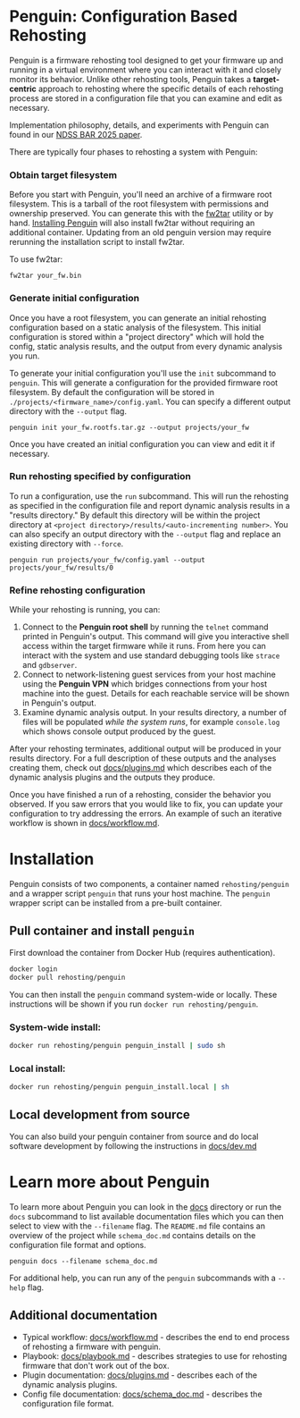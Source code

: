 Penguin: Configuration Based Rehosting
====

Penguin is a firmware rehosting tool designed to get your firmware up
and running in a virtual environment where you can interact with it
and closely monitor its behavior. Unlike other rehosting tools, Penguin
takes a **target-centric** approach to rehosting where the
specific details of each rehosting process are stored in a configuration
file that you can examine and edit as necessary.

Implementation philosophy, details, and experiments with Penguin can found in our
[NDSS BAR 2025 paper](https://www.ndss-symposium.org/wp-content/uploads/bar2025-final10.pdf).

There are typically four phases to rehosting a system with Penguin:

### Obtain target filesystem

Before you start with Penguin, you'll need an archive of a firmware root filesystem. This is a tarball of the root
filesystem with permissions and ownership preserved. You can generate this with the [fw2tar](https://github.com/rehosting/fw2tar) utility or by hand. [Installing Penguin](#installation) will also install fw2tar without requiring an additional container. Updating from an old penguin version may require rerunning the installation script to install fw2tar.

To use fw2tar:
```
fw2tar your_fw.bin
```

### Generate initial configuration

Once you have a root filesystem, you can generate an initial rehosting configuration
based on a static analysis of the filesystem. This initial configuration is stored
within a "project directory" which will hold the config, static analysis results, and
the output from every dynamic analysis you run.

To generate your initial configuration you'll use the `init` subcommand to `penguin`. This
will generate a configuration for the provided firmware root filesystem. By default the
configuration will be stored in `./projects/<firmware_name>/config.yaml`. You can specify
a different output directory with the `--output` flag.

```
penguin init your_fw.rootfs.tar.gz --output projects/your_fw
```

Once you have created an initial configuration you can view and edit it if necessary.

### Run rehosting specified by configuration

To run a configuration, use the `run` subcommand. This will run the rehosting as specified
in the configuration file and report dynamic analysis results in a "results directory."
By default this directory will be within the project directory at 
`<project directory>/results/<auto-incrementing number>`.  You can also specify an output
directory with the `--output` flag and replace an existing directory with `--force`.

```
penguin run projects/your_fw/config.yaml --output projects/your_fw/results/0
```

### Refine rehosting configuration

While your rehosting is running, you can:
1. Connect to the **Penguin root shell** by running the `telnet` command printed in
Penguin's output. This command will give you interactive
shell access within the target firmware while it runs. From here you can interact
with the system and use standard debugging tools like `strace` and `gdbserver`.
2. Connect to network-listening guest services from your host machine using the
**Penguin VPN** which bridges connections from your host machine into the guest. Details
for each reachable service will be shown in Penguin's output.
3. Examine dynamic analysis output. In your results directory, a number of files will be
populated *while the system runs*, for example `console.log` which shows console output
produced by the guest.

After your rehosting terminates, additional output will be produced in your results
directory. For a full description of these outputs and the analyses creating them,
check out [docs/plugins.md](docs/plugins.md) which describes each of the dynamic
analysis plugins and the outputs they produce.

Once you have finished a run of a rehosting, consider the behavior you observed. If you
saw errors that you would like to fix, you can update your configuration to try addressing
the errors. An example of such an iterative workflow is shown in
[docs/workflow.md](docs/workflow.md).

# Installation

Penguin consists of two components, a container named `rehosting/penguin` and a wrapper
script `penguin` that runs your host machine.  The `penguin` wrapper script can be
installed from a pre-built container.

## Pull container and install `penguin`

First download the container from Docker Hub (requires authentication).
```sh
docker login
docker pull rehosting/penguin
```

You can then install the `penguin` command system-wide or locally. These instructions will
be shown if you run `docker run rehosting/penguin`.


### System-wide install:
```sh
docker run rehosting/penguin penguin_install | sudo sh
```

### Local install:
```sh
docker run rehosting/penguin penguin_install.local | sh
```


## Local development from source

You can also build your penguin container from source and do local software development
by following the instructions in [docs/dev.md](docs/dev.md)

# Learn more about Penguin

To learn more about Penguin you can look in the [docs](docs/) directory or run the `docs`
subcommand to list available documentation files which you can then select to view with
the `--filename` flag. The `README.md` file contains an overview of the project while 
`schema_doc.md` contains details on the configuration file format and options.

```
penguin docs --filename schema_doc.md
```

For additional help, you can run any of the `penguin` subcommands with a `--help` flag.


## Additional documentation

* Typical workflow:           [docs/workflow.md](docs/workflow.md) - describes the end to end process of rehosting a firmware with penguin.
* Playbook:                   [docs/playbook.md](docs/playbook.md) - describes strategies to use for rehosting firmware that don't work out of the box.
* Plugin documentation:       [docs/plugins.md](docs/plugins.md) - describes each of the dynamic analysis plugins.
* Config file documentation:  [docs/schema_doc.md](docs/schema_doc.md) - describes the configuration file format.
